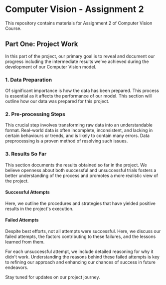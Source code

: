 # Computer Vision - Assignment 2

This repository contains materials for Assignment 2 of Computer Vision Course.

## Part One: Project Work

In this part of the project, our primary goal is to reveal and document our progress including the intermediate results we've achieved during the development of our Computer Vision model.

### 1. Data Preparation

Of significant importance is how the data has been prepared. This process is essential as it affects the performance of our model. This section will outline how our data was prepared for this project.

### 2. Pre-processing Steps

This crucial step involves transforming raw data into an understandable format. Real-world data is often incomplete, inconsistent, and lacking in certain behaviours or trends, and is likely to contain many errors. Data preprocessing is a proven method of resolving such issues.

### 3. Results So Far

This section documents the results obtained so far in the project. We believe openness about both successful and unsuccessful trials fosters a better understanding of the process and promotes a more realistic view of the project.

#### Successful Attempts

Here, we outline the procedures and strategies that have yielded positive results in the project's execution.

#### Failed Attempts

Despite best efforts, not all attempts were successful. Here, we discuss our failed attempts, the factors contributing to these failures, and the lessons learned from them.

For each unsuccessful attempt, we include detailed reasoning for why it didn't work. Understanding the reasons behind these failed attempts is key to refining our approach and enhancing our chances of success in future endeavors.

Stay tuned for updates on our project journey.